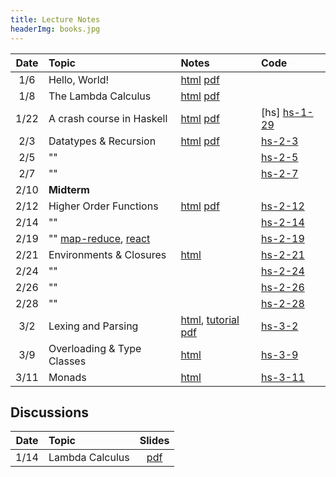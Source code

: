 ```yaml
---
title: Lecture Notes
headerImg: books.jpg
---
```


| **Date**   | **Topic**                       | **Notes**                 | **Code**      |
|:----------:|:--------------------------------|:--------------------------|:--------------|
| 1/6        | Hello, World!                   | [html][lec0] [pdf][pdf0]  |               |
| 1/8        | The Lambda Calculus             | [html][lec1] [pdf][pdf1]  |               |
| 1/22       | A crash course in Haskell       | [html][lec2] [pdf][pdf2]  | [hs] [hs-1-29] |
| 2/3        | Datatypes & Recursion           | [html][lec3] [pdf][pdf-data] | [hs-2-3]  |
| 2/5        | ""                              |                              | [hs-2-5]  |
| 2/7        | ""                              |                              | [hs-2-7]  |
| 2/10       |  **Midterm**  		       |                              |           |
| 2/12       | Higher Order Functions          | [html][lec4] [pdf][pdf-hof]  | [hs-2-12] |
| 2/14       | ""                              |                              | [hs-2-14] |
| 2/19       | "" [map-reduce][mapRed], [react][rhoc] |                       | [hs-2-19] |
| 2/21       | Environments & Closures         | [html][lec5] 	              | [hs-2-21] |
| 2/24       | ""                              |  		              | [hs-2-24] |
| 2/26       | ""                              |  		              | [hs-2-26] |
| 2/28       | ""                              |  		              | [hs-2-28] |
| 3/2        | Lexing and Parsing              | [html][lec6], [tutorial][parsing]  [pdf][pdf-parse] | [hs-3-2] |
| 3/9        | Overloading & Type Classes      | [html][lec7-cl]              | [hs-3-9]  |
| 3/11       | Monads                          | [html][lec8-monads]          | [hs-3-11] |

## Discussions

| Date       | Topic                    | Slides        | 
|:----------:|:-------------------------|:-------------:|
| 1/14       | Lambda Calculus          | [pdf][disc1]  |

<!-- 
| 2/25       | Nano: Parsing and Eval   | [pdf][disc5]  |
| 3/4        | Type checking tips       | [pdf][disc6]  |
| 3/11       | Final Review             | [pdf][discFinal] |

-->

[lec0]: lectures/00-hello.html
[lec1]: lectures/01-lambda.html
[lec2]: lectures/02-haskell.html
[lec3]: lectures/03-datatypes.html
[lec4]: lectures/04-hof.html
[lec5]: lectures/05-environments.html
[lec5-clos]: lectures/05-closure.html
[lec6]: lectures/06-parsing.html
[lec7-ty]: lectures/07-types.html
[lec7-cl]: lectures/07-classes.html
[lec8-monads]: lectures/08-monads.html
[lec8]: lectures/08-prolog.html
[rhoc]: https://reactjs.org/docs/higher-order-components.html
[mapRed]: https://en.wikipedia.org/wiki/MapReduce

[pdf0]: /static/raw/00-intro-annot.pdf

[pdf1]: /static/raw/01-lambda-annot.pdf
[pdf2]: /static/raw/02-haskell-annot.pdf

[pdf3]: /static/raw/01-lambda-C-annot.pdf
[pdf4]: /static/raw/01-lambda-D-annot.pdf
[lc2]:  /static/raw/lec_4_2_2019.lc
[lc3]:  /static/raw/lec_4_8_2019.lc
[pdf5]: /static/raw/02-haskell-A.pdf
[pdf6]: /static/raw/02-haskell-B.pdf
[pdf-data]: /static/raw/03-datatypes.pdf
[pdf-data-b]: /static/raw/03-datatypes-B.pdf
[pdf-parse]: /static/raw/06-parsing.pdf
[lc4]:  /static/raw/lec_4_10_2019.lc
[pdf2]: /static/raw/01-lambda-B-annot.pdf


[hs-1-20]:  /static/raw/Lec_1_20_20.hs
[hs-1-29]:  /static/raw/Lec_1_29_20.hs
[hs-2-3]:  /static/raw/Lec_2_3_20.hs
[hs-2-5]:  /static/raw/Lec_2_5_20.hs
[hs-2-7]:  /static/raw/Lec_2_7_20.hs
[hs-2-12]:  /static/raw/Lec_2_12_20.hs
[hs-2-14]:  /static/raw/Lec_2_14_20.hs
[hs-2-19]:  /static/raw/Lec_2_19_20.hs
[hs-2-21]:  /static/raw/Lec_2_21_20.hs
[hs-2-24]:  /static/raw/Lec_2_24_20.hs
[hs-2-26]:  /static/raw/Lec_2_26_20.hs
[hs-2-28]:  /static/raw/Lec_2_28_20.hs
[hs-3-2]:  /static/raw/Lec_3_2_20.hs
[hs-3-9]:  /static/raw/Lec_3_9_20.hs
[hs-3-11]:  /static/raw/Lec_3_11_20.hs
[hs-3-13]:  /static/raw/Lec_3_13_20.hs

[hs-4-15]:  /static/raw/lec_4_15_2019.hs
[hs-4-17]:  /static/raw/lec_4_17_2019.hs
[hs-4-19]:  /static/raw/lec_4_19_2019.hs
[hs-4-22]:  /static/raw/lec_4_22_2019.hs
[hs-4-24]:  /static/raw/lec_4_24_2019.hs
[hs-4-26]:  /static/raw/lec_4_26_2019.hs
[hs-4-29]:  /static/raw/lec_4_29_2019.hs
[hs-5-1]:  /static/raw/lec_5_1_2019.hs
[hs-5-3]:  /static/raw/lec_5_3_2019.hs
[hs-5-6]:  /static/raw/lec_5_6_2019.hs
[hs-5-8]:  /static/raw/lec_5_8_2019.hs
[hs-5-15]:  /static/raw/lec_5_15_2019.hs
[hs-5-17]:  /static/raw/lec_5_17_2019.hs
[hs-5-29]:  /static/raw/lec_5_29_2019.hs
[hs-5-31]:  /static/raw/lec_5_31_2019.hs
[hs-5-31]:  /static/raw/lec_6_3_2019.hs
[hs-6-3]:  /static/raw/lec_6_3_2019.hs
[hs-6-5]:  /static/raw/lec_6_5_2019.hs
[hs-6-7]:  /static/raw/lec_6_5_2019.hs
[hs-hello]:  /static/raw/hello.hs
[hs-moo]:  /static/raw/moo.hs

[pdf-hof]: /static/raw/04-hof.pdf 
[pdf-env]: /static/raw/05-environments.pdf 

[disc1]: /static/raw/disc1-lambda_calc.pdf
[disc5]: /static/raw/disc5-parsing.pdf
[disc6]: /static/raw/disc-pa5tips.pdf
[discFinal]: /static/raw/final-disc.pdf

[parsing]: https://github.com/cse130-sp18/arith

[elsa]: https://github.com/ucsd-progsys/elsa
[intro]: /static/raw/Intro.hs
[datatypes]: /static/raw/Datatypes.hs
[tail]: /static/raw/Tail.hs

[midterm]: /static/raw/130-midterm-wi19.pdf
[midterm-sol]: /static/raw/130-midterm-wi19-solution.pdf
[final-prep]: /static/raw/appendix.pdf
[final]: /static/raw/130-final-wi19.pdf
[final-sol]: /static/raw/130-final-wi19-solution.pdf
